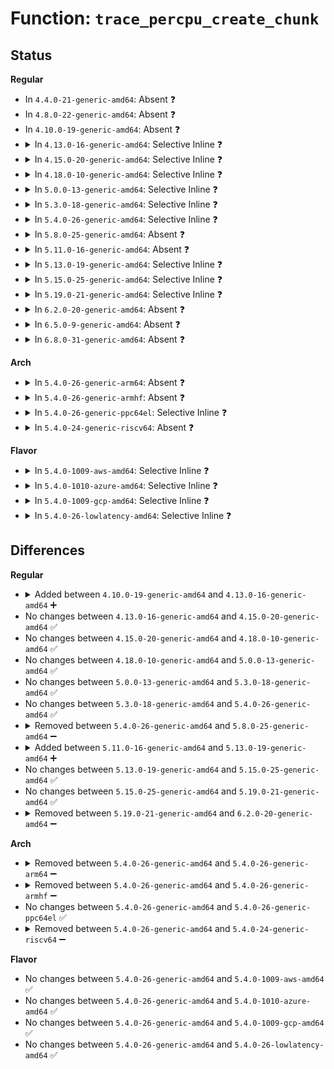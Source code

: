# Function: <code>trace_percpu_create_chunk</code>

## Status
<b>Regular</b>
<ul>
<li>
In <code>4.4.0-21-generic-amd64</code>: Absent ❓
</li>
<li>
In <code>4.8.0-22-generic-amd64</code>: Absent ❓
</li>
<li>
In <code>4.10.0-19-generic-amd64</code>: Absent ❓
</li>
<li>
<details>
<summary>In <code>4.13.0-16-generic-amd64</code>: Selective Inline ❓</summary>

```c
void trace_percpu_create_chunk(void * base_addr)
```

```json
{
  "name": "trace_percpu_create_chunk",
  "collision_type": "Unique Static",
  "inline_type": "Selective",
  "funcs": [
    {
      "addr": 18446744071580825790,
      "name": "trace_percpu_create_chunk",
      "external": false,
      "loc": "include/trace/events/percpu.h:89",
      "file": "mm/percpu.c",
      "inline": "declared, inlined",
      "caller_inline": [
        "mm/percpu.c:pcpu_create_chunk"
      ],
      "caller_func": [
        "mm/percpu.c:pcpu_setup_first_chunk"
      ]
    }
  ],
  "symbols": [
    {
      "addr": 18446744071580823440,
      "name": "trace_percpu_create_chunk",
      "section": ".text",
      "bind": "STB_LOCAL",
      "size": 78
    }
  ]
}
```
</details>
</li>
<li>
<details>
<summary>In <code>4.15.0-20-generic-amd64</code>: Selective Inline ❓</summary>

```c
void trace_percpu_create_chunk(void * base_addr)
```

```json
{
  "name": "trace_percpu_create_chunk",
  "collision_type": "Unique Static",
  "inline_type": "Selective",
  "funcs": [
    {
      "addr": 18446744071580914625,
      "name": "trace_percpu_create_chunk",
      "external": false,
      "loc": "include/trace/events/percpu.h:90",
      "file": "mm/percpu.c",
      "inline": "declared, inlined",
      "caller_inline": [
        "mm/percpu.c:pcpu_create_chunk"
      ],
      "caller_func": [
        "mm/percpu.c:pcpu_setup_first_chunk"
      ]
    }
  ],
  "symbols": [
    {
      "addr": 18446744071580912336,
      "name": "trace_percpu_create_chunk",
      "section": ".text",
      "bind": "STB_LOCAL",
      "size": 83
    }
  ]
}
```
</details>
</li>
<li>
<details>
<summary>In <code>4.18.0-10-generic-amd64</code>: Selective Inline ❓</summary>

```c
void trace_percpu_create_chunk(void * base_addr)
```

```json
{
  "name": "trace_percpu_create_chunk",
  "collision_type": "Unique Static",
  "inline_type": "Selective",
  "funcs": [
    {
      "addr": 18446744071581052820,
      "name": "trace_percpu_create_chunk",
      "external": false,
      "loc": "include/trace/events/percpu.h:90",
      "file": "mm/percpu.c",
      "inline": "declared, inlined",
      "caller_inline": [
        "mm/percpu.c:pcpu_create_chunk"
      ],
      "caller_func": [
        "mm/percpu.c:pcpu_setup_first_chunk"
      ]
    }
  ],
  "symbols": [
    {
      "addr": 18446744071581048224,
      "name": "trace_percpu_create_chunk",
      "section": ".text",
      "bind": "STB_LOCAL",
      "size": 83
    }
  ]
}
```
</details>
</li>
<li>
<details>
<summary>In <code>5.0.0-13-generic-amd64</code>: Selective Inline ❓</summary>

```c
void trace_percpu_create_chunk(void * base_addr)
```

```json
{
  "name": "trace_percpu_create_chunk",
  "collision_type": "Unique Static",
  "inline_type": "Selective",
  "funcs": [
    {
      "addr": 18446744071581130568,
      "name": "trace_percpu_create_chunk",
      "external": false,
      "loc": "include/trace/events/percpu.h:90",
      "file": "mm/percpu.c",
      "inline": "declared, inlined",
      "caller_inline": [
        "mm/percpu.c:pcpu_create_chunk",
        "mm/percpu.c:pcpu_create_chunk"
      ],
      "caller_func": [
        "mm/percpu.c:pcpu_setup_first_chunk"
      ]
    }
  ],
  "symbols": [
    {
      "addr": 18446744071581127808,
      "name": "trace_percpu_create_chunk",
      "section": ".text",
      "bind": "STB_LOCAL",
      "size": 83
    }
  ]
}
```
</details>
</li>
<li>
<details>
<summary>In <code>5.3.0-18-generic-amd64</code>: Selective Inline ❓</summary>

```c
void trace_percpu_create_chunk(void * base_addr)
```

```json
{
  "name": "trace_percpu_create_chunk",
  "collision_type": "Unique Static",
  "inline_type": "Selective",
  "funcs": [
    {
      "addr": 18446744071581195445,
      "name": "trace_percpu_create_chunk",
      "external": false,
      "loc": "include/trace/events/percpu.h:90",
      "file": "mm/percpu.c",
      "inline": "declared, inlined",
      "caller_inline": [
        "mm/percpu.c:pcpu_create_chunk",
        "mm/percpu.c:pcpu_create_chunk"
      ],
      "caller_func": [
        "mm/percpu.c:pcpu_setup_first_chunk"
      ]
    }
  ],
  "symbols": [
    {
      "addr": 18446744071581192624,
      "name": "trace_percpu_create_chunk",
      "section": ".text",
      "bind": "STB_LOCAL",
      "size": 80
    }
  ]
}
```
</details>
</li>
<li>
<details>
<summary>In <code>5.4.0-26-generic-amd64</code>: Selective Inline ❓</summary>

```c
void trace_percpu_create_chunk(void * base_addr)
```

```json
{
  "name": "trace_percpu_create_chunk",
  "collision_type": "Unique Static",
  "inline_type": "Selective",
  "funcs": [
    {
      "addr": 18446744071581253893,
      "name": "trace_percpu_create_chunk",
      "external": false,
      "loc": "include/trace/events/percpu.h:90",
      "file": "mm/percpu.c",
      "inline": "declared, inlined",
      "caller_inline": [
        "mm/percpu.c:pcpu_create_chunk",
        "mm/percpu.c:pcpu_create_chunk"
      ],
      "caller_func": [
        "mm/percpu.c:pcpu_setup_first_chunk"
      ]
    }
  ],
  "symbols": [
    {
      "addr": 18446744071581251072,
      "name": "trace_percpu_create_chunk",
      "section": ".text",
      "bind": "STB_LOCAL",
      "size": 80
    }
  ]
}
```
</details>
</li>
<li>
<details>
<summary>In <code>5.8.0-25-generic-amd64</code>: Absent ❓</summary>

```json
{
  "name": "trace_percpu_create_chunk",
  "collision_type": "Unique Static",
  "inline_type": "Full",
  "funcs": [
    {
      "addr": 18446744071581442523,
      "name": "trace_percpu_create_chunk",
      "external": false,
      "loc": "include/trace/events/percpu.h:90",
      "file": "mm/percpu.c",
      "inline": "declared, inlined",
      "caller_inline": [
        "mm/percpu.c:pcpu_create_chunk",
        "mm/percpu.c:pcpu_create_chunk",
        "mm/percpu.c:pcpu_setup_first_chunk",
        "mm/percpu.c:pcpu_setup_first_chunk"
      ],
      "caller_func": []
    }
  ],
  "symbols": []
}
```
</details>
</li>
<li>
<details>
<summary>In <code>5.11.0-16-generic-amd64</code>: Absent ❓</summary>

```json
{
  "name": "trace_percpu_create_chunk",
  "collision_type": "Unique Static",
  "inline_type": "Full",
  "funcs": [
    {
      "addr": 18446744071581485784,
      "name": "trace_percpu_create_chunk",
      "external": false,
      "loc": "include/trace/events/percpu.h:90",
      "file": "mm/percpu.c",
      "inline": "declared, inlined",
      "caller_inline": [
        "mm/percpu.c:pcpu_create_chunk",
        "mm/percpu.c:pcpu_create_chunk",
        "mm/percpu.c:pcpu_setup_first_chunk",
        "mm/percpu.c:pcpu_setup_first_chunk"
      ],
      "caller_func": []
    }
  ],
  "symbols": []
}
```
</details>
</li>
<li>
<details>
<summary>In <code>5.13.0-19-generic-amd64</code>: Selective Inline ❓</summary>

```c
void trace_percpu_create_chunk(void * base_addr)
```

```json
{
  "name": "trace_percpu_create_chunk",
  "collision_type": "Unique Static",
  "inline_type": "Selective",
  "funcs": [
    {
      "addr": 18446744071581504558,
      "name": "trace_percpu_create_chunk",
      "external": false,
      "loc": "include/trace/events/percpu.h:90",
      "file": "mm/percpu.c",
      "inline": "declared, inlined",
      "caller_inline": [
        "mm/percpu.c:pcpu_create_chunk",
        "mm/percpu.c:pcpu_create_chunk"
      ],
      "caller_func": [
        "mm/percpu.c:pcpu_setup_first_chunk"
      ]
    }
  ],
  "symbols": [
    {
      "addr": 18446744071581503600,
      "name": "trace_percpu_create_chunk",
      "section": ".text",
      "bind": "STB_LOCAL",
      "size": 60
    }
  ]
}
```
</details>
</li>
<li>
<details>
<summary>In <code>5.15.0-25-generic-amd64</code>: Selective Inline ❓</summary>

```c
void trace_percpu_create_chunk(void * base_addr)
```

```json
{
  "name": "trace_percpu_create_chunk",
  "collision_type": "Unique Static",
  "inline_type": "Selective",
  "funcs": [
    {
      "addr": 18446744071581764920,
      "name": "trace_percpu_create_chunk",
      "external": false,
      "loc": "include/trace/events/percpu.h:90",
      "file": "mm/percpu.c",
      "inline": "declared, inlined",
      "caller_inline": [
        "mm/percpu.c:pcpu_create_chunk",
        "mm/percpu.c:pcpu_create_chunk"
      ],
      "caller_func": [
        "mm/percpu.c:pcpu_setup_first_chunk"
      ]
    }
  ],
  "symbols": [
    {
      "addr": 18446744071581764336,
      "name": "trace_percpu_create_chunk",
      "section": ".text",
      "bind": "STB_LOCAL",
      "size": 57
    }
  ]
}
```
</details>
</li>
<li>
<details>
<summary>In <code>5.19.0-21-generic-amd64</code>: Selective Inline ❓</summary>

```c
void trace_percpu_create_chunk(void * base_addr)
```

```json
{
  "name": "trace_percpu_create_chunk",
  "collision_type": "Unique Static",
  "inline_type": "Selective",
  "funcs": [
    {
      "addr": 18446744071582149033,
      "name": "trace_percpu_create_chunk",
      "external": false,
      "loc": "include/trace/events/percpu.h:101",
      "file": "mm/percpu.c",
      "inline": "declared, inlined",
      "caller_inline": [
        "mm/percpu.c:pcpu_create_chunk",
        "mm/percpu.c:pcpu_create_chunk"
      ],
      "caller_func": [
        "mm/percpu.c:pcpu_setup_first_chunk"
      ]
    }
  ],
  "symbols": [
    {
      "addr": 18446744071582148816,
      "name": "trace_percpu_create_chunk",
      "section": ".text",
      "bind": "STB_LOCAL",
      "size": 119
    }
  ]
}
```
</details>
</li>
<li>
<details>
<summary>In <code>6.2.0-20-generic-amd64</code>: Absent ❓</summary>

```json
{
  "name": "trace_percpu_create_chunk",
  "collision_type": "Unique Static",
  "inline_type": "Full",
  "funcs": [
    {
      "addr": 18446744071582626825,
      "name": "trace_percpu_create_chunk",
      "external": false,
      "loc": "include/trace/events/percpu.h:101",
      "file": "mm/percpu.c",
      "inline": "declared, inlined",
      "caller_inline": [
        "mm/percpu.c:pcpu_create_chunk",
        "mm/percpu.c:pcpu_create_chunk",
        "mm/percpu.c:pcpu_setup_first_chunk",
        "mm/percpu.c:pcpu_setup_first_chunk"
      ],
      "caller_func": []
    }
  ],
  "symbols": []
}
```
</details>
</li>
<li>
<details>
<summary>In <code>6.5.0-9-generic-amd64</code>: Absent ❓</summary>

```json
{
  "name": "trace_percpu_create_chunk",
  "collision_type": "Unique Static",
  "inline_type": "Full",
  "funcs": [
    {
      "addr": 18446744071582838409,
      "name": "trace_percpu_create_chunk",
      "external": false,
      "loc": "include/trace/events/percpu.h:101",
      "file": "mm/percpu.c",
      "inline": "declared, inlined",
      "caller_inline": [
        "mm/percpu.c:pcpu_create_chunk",
        "mm/percpu.c:pcpu_create_chunk",
        "mm/percpu.c:pcpu_setup_first_chunk",
        "mm/percpu.c:pcpu_setup_first_chunk"
      ],
      "caller_func": []
    }
  ],
  "symbols": []
}
```
</details>
</li>
<li>
<details>
<summary>In <code>6.8.0-31-generic-amd64</code>: Absent ❓</summary>

```json
{
  "name": "trace_percpu_create_chunk",
  "collision_type": "Unique Static",
  "inline_type": "Full",
  "funcs": [
    {
      "addr": 18446744071583013353,
      "name": "trace_percpu_create_chunk",
      "external": false,
      "loc": "include/trace/events/percpu.h:101",
      "file": "mm/percpu.c",
      "inline": "declared, inlined",
      "caller_inline": [
        "mm/percpu.c:pcpu_create_chunk",
        "mm/percpu.c:pcpu_create_chunk",
        "mm/percpu.c:pcpu_setup_first_chunk",
        "mm/percpu.c:pcpu_setup_first_chunk"
      ],
      "caller_func": []
    }
  ],
  "symbols": []
}
```
</details>
</li>
</ul>
<b>Arch</b>
<ul>
<li>
<details>
<summary>In <code>5.4.0-26-generic-arm64</code>: Absent ❓</summary>

```json
{
  "name": "trace_percpu_create_chunk",
  "collision_type": "Unique Static",
  "inline_type": "Full",
  "funcs": [
    {
      "addr": 18446603336492657072,
      "name": "trace_percpu_create_chunk",
      "external": false,
      "loc": "include/trace/events/percpu.h:90",
      "file": "mm/percpu.c",
      "inline": "declared, inlined",
      "caller_inline": [
        "mm/percpu.c:pcpu_create_chunk",
        "mm/percpu.c:pcpu_create_chunk",
        "mm/percpu.c:pcpu_setup_first_chunk",
        "mm/percpu.c:pcpu_setup_first_chunk"
      ],
      "caller_func": []
    }
  ],
  "symbols": []
}
```
</details>
</li>
<li>
<details>
<summary>In <code>5.4.0-26-generic-armhf</code>: Absent ❓</summary>

```json
{
  "name": "trace_percpu_create_chunk",
  "collision_type": "Unique Static",
  "inline_type": "Full",
  "funcs": [
    {
      "addr": 3226496140,
      "name": "trace_percpu_create_chunk",
      "external": false,
      "loc": "include/trace/events/percpu.h:90",
      "file": "mm/percpu.c",
      "inline": "declared, inlined",
      "caller_inline": [
        "mm/percpu.c:pcpu_create_chunk",
        "mm/percpu.c:pcpu_create_chunk",
        "mm/percpu.c:pcpu_setup_first_chunk",
        "mm/percpu.c:pcpu_setup_first_chunk"
      ],
      "caller_func": []
    }
  ],
  "symbols": []
}
```
</details>
</li>
<li>
<details>
<summary>In <code>5.4.0-26-generic-ppc64el</code>: Selective Inline ❓</summary>

```c
void trace_percpu_create_chunk(void * base_addr)
```

```json
{
  "name": "trace_percpu_create_chunk",
  "collision_type": "Unique Static",
  "inline_type": "Selective",
  "funcs": [
    {
      "addr": 13835058055285975812,
      "name": "trace_percpu_create_chunk",
      "external": false,
      "loc": "include/trace/events/percpu.h:90",
      "file": "mm/percpu.c",
      "inline": "declared, inlined",
      "caller_inline": [
        "mm/percpu.c:pcpu_create_chunk",
        "mm/percpu.c:pcpu_create_chunk"
      ],
      "caller_func": [
        "mm/percpu.c:pcpu_setup_first_chunk"
      ]
    }
  ],
  "symbols": [
    {
      "addr": 13835058055285969136,
      "name": "trace_percpu_create_chunk",
      "section": ".text",
      "bind": "STB_LOCAL",
      "size": 172
    }
  ]
}
```
</details>
</li>
<li>
<details>
<summary>In <code>5.4.0-24-generic-riscv64</code>: Absent ❓</summary>

```json
{
  "name": "trace_percpu_create_chunk",
  "collision_type": "Unique Static",
  "inline_type": "Full",
  "funcs": [
    {
      "addr": 18446743936272668038,
      "name": "trace_percpu_create_chunk",
      "external": false,
      "loc": "include/trace/events/percpu.h:90",
      "file": "mm/percpu.c",
      "inline": "declared, inlined",
      "caller_inline": [
        "mm/percpu.c:pcpu_create_chunk",
        "mm/percpu.c:pcpu_create_chunk",
        "mm/percpu.c:pcpu_setup_first_chunk",
        "mm/percpu.c:pcpu_setup_first_chunk"
      ],
      "caller_func": []
    }
  ],
  "symbols": []
}
```
</details>
</li>
</ul>
<b>Flavor</b>
<ul>
<li>
<details>
<summary>In <code>5.4.0-1009-aws-amd64</code>: Selective Inline ❓</summary>

```c
void trace_percpu_create_chunk(void * base_addr)
```

```json
{
  "name": "trace_percpu_create_chunk",
  "collision_type": "Unique Static",
  "inline_type": "Selective",
  "funcs": [
    {
      "addr": 18446744071581222741,
      "name": "trace_percpu_create_chunk",
      "external": false,
      "loc": "include/trace/events/percpu.h:90",
      "file": "mm/percpu.c",
      "inline": "declared, inlined",
      "caller_inline": [
        "mm/percpu.c:pcpu_create_chunk",
        "mm/percpu.c:pcpu_create_chunk"
      ],
      "caller_func": [
        "mm/percpu.c:pcpu_setup_first_chunk"
      ]
    }
  ],
  "symbols": [
    {
      "addr": 18446744071581219920,
      "name": "trace_percpu_create_chunk",
      "section": ".text",
      "bind": "STB_LOCAL",
      "size": 80
    }
  ]
}
```
</details>
</li>
<li>
<details>
<summary>In <code>5.4.0-1010-azure-amd64</code>: Selective Inline ❓</summary>

```c
void trace_percpu_create_chunk(void * base_addr)
```

```json
{
  "name": "trace_percpu_create_chunk",
  "collision_type": "Unique Static",
  "inline_type": "Selective",
  "funcs": [
    {
      "addr": 18446744071581169445,
      "name": "trace_percpu_create_chunk",
      "external": false,
      "loc": "include/trace/events/percpu.h:90",
      "file": "mm/percpu.c",
      "inline": "declared, inlined",
      "caller_inline": [
        "mm/percpu.c:pcpu_create_chunk",
        "mm/percpu.c:pcpu_create_chunk"
      ],
      "caller_func": [
        "mm/percpu.c:pcpu_setup_first_chunk"
      ]
    }
  ],
  "symbols": [
    {
      "addr": 18446744071581166624,
      "name": "trace_percpu_create_chunk",
      "section": ".text",
      "bind": "STB_LOCAL",
      "size": 80
    }
  ]
}
```
</details>
</li>
<li>
<details>
<summary>In <code>5.4.0-1009-gcp-amd64</code>: Selective Inline ❓</summary>

```c
void trace_percpu_create_chunk(void * base_addr)
```

```json
{
  "name": "trace_percpu_create_chunk",
  "collision_type": "Unique Static",
  "inline_type": "Selective",
  "funcs": [
    {
      "addr": 18446744071581213941,
      "name": "trace_percpu_create_chunk",
      "external": false,
      "loc": "include/trace/events/percpu.h:90",
      "file": "mm/percpu.c",
      "inline": "declared, inlined",
      "caller_inline": [
        "mm/percpu.c:pcpu_create_chunk",
        "mm/percpu.c:pcpu_create_chunk"
      ],
      "caller_func": [
        "mm/percpu.c:pcpu_setup_first_chunk"
      ]
    }
  ],
  "symbols": [
    {
      "addr": 18446744071581211120,
      "name": "trace_percpu_create_chunk",
      "section": ".text",
      "bind": "STB_LOCAL",
      "size": 80
    }
  ]
}
```
</details>
</li>
<li>
<details>
<summary>In <code>5.4.0-26-lowlatency-amd64</code>: Selective Inline ❓</summary>

```c
void trace_percpu_create_chunk(void * base_addr)
```

```json
{
  "name": "trace_percpu_create_chunk",
  "collision_type": "Unique Static",
  "inline_type": "Selective",
  "funcs": [
    {
      "addr": 18446744071581277349,
      "name": "trace_percpu_create_chunk",
      "external": false,
      "loc": "include/trace/events/percpu.h:90",
      "file": "mm/percpu.c",
      "inline": "declared, inlined",
      "caller_inline": [
        "mm/percpu.c:pcpu_create_chunk",
        "mm/percpu.c:pcpu_create_chunk"
      ],
      "caller_func": [
        "mm/percpu.c:pcpu_setup_first_chunk"
      ]
    }
  ],
  "symbols": [
    {
      "addr": 18446744071581274480,
      "name": "trace_percpu_create_chunk",
      "section": ".text",
      "bind": "STB_LOCAL",
      "size": 103
    }
  ]
}
```
</details>
</li>
</ul>

## Differences
<b>Regular</b>
<ul>
<li>
<details>
<summary>Added between <code>4.10.0-19-generic-amd64</code> and <code>4.13.0-16-generic-amd64</code> ➕</summary>

```c
void trace_percpu_create_chunk(void * base_addr)
```
</details>
</li>
<li>
No changes between <code>4.13.0-16-generic-amd64</code> and <code>4.15.0-20-generic-amd64</code> ✅
</li>
<li>
No changes between <code>4.15.0-20-generic-amd64</code> and <code>4.18.0-10-generic-amd64</code> ✅
</li>
<li>
No changes between <code>4.18.0-10-generic-amd64</code> and <code>5.0.0-13-generic-amd64</code> ✅
</li>
<li>
No changes between <code>5.0.0-13-generic-amd64</code> and <code>5.3.0-18-generic-amd64</code> ✅
</li>
<li>
No changes between <code>5.3.0-18-generic-amd64</code> and <code>5.4.0-26-generic-amd64</code> ✅
</li>
<li>
<details>
<summary>Removed between <code>5.4.0-26-generic-amd64</code> and <code>5.8.0-25-generic-amd64</code> ➖</summary>

```c
void trace_percpu_create_chunk(void * base_addr)
```
</details>
</li>
<li>
<details>
<summary>Added between <code>5.11.0-16-generic-amd64</code> and <code>5.13.0-19-generic-amd64</code> ➕</summary>

```c
void trace_percpu_create_chunk(void * base_addr)
```
</details>
</li>
<li>
No changes between <code>5.13.0-19-generic-amd64</code> and <code>5.15.0-25-generic-amd64</code> ✅
</li>
<li>
No changes between <code>5.15.0-25-generic-amd64</code> and <code>5.19.0-21-generic-amd64</code> ✅
</li>
<li>
<details>
<summary>Removed between <code>5.19.0-21-generic-amd64</code> and <code>6.2.0-20-generic-amd64</code> ➖</summary>

```c
void trace_percpu_create_chunk(void * base_addr)
```
</details>
</li>
</ul>
<b>Arch</b>
<ul>
<li>
<details>
<summary>Removed between <code>5.4.0-26-generic-amd64</code> and <code>5.4.0-26-generic-arm64</code> ➖</summary>

```c
void trace_percpu_create_chunk(void * base_addr)
```
</details>
</li>
<li>
<details>
<summary>Removed between <code>5.4.0-26-generic-amd64</code> and <code>5.4.0-26-generic-armhf</code> ➖</summary>

```c
void trace_percpu_create_chunk(void * base_addr)
```
</details>
</li>
<li>
No changes between <code>5.4.0-26-generic-amd64</code> and <code>5.4.0-26-generic-ppc64el</code> ✅
</li>
<li>
<details>
<summary>Removed between <code>5.4.0-26-generic-amd64</code> and <code>5.4.0-24-generic-riscv64</code> ➖</summary>

```c
void trace_percpu_create_chunk(void * base_addr)
```
</details>
</li>
</ul>
<b>Flavor</b>
<ul>
<li>
No changes between <code>5.4.0-26-generic-amd64</code> and <code>5.4.0-1009-aws-amd64</code> ✅
</li>
<li>
No changes between <code>5.4.0-26-generic-amd64</code> and <code>5.4.0-1010-azure-amd64</code> ✅
</li>
<li>
No changes between <code>5.4.0-26-generic-amd64</code> and <code>5.4.0-1009-gcp-amd64</code> ✅
</li>
<li>
No changes between <code>5.4.0-26-generic-amd64</code> and <code>5.4.0-26-lowlatency-amd64</code> ✅
</li>
</ul>
